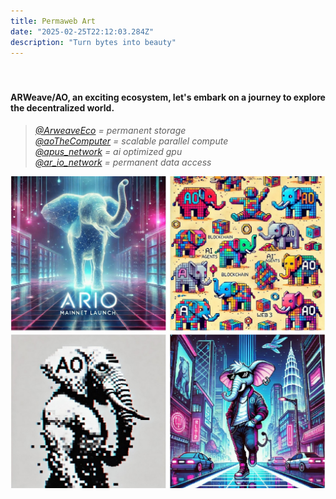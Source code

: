 ```yaml
---
title: Permaweb Art
date: "2025-02-25T22:12:03.284Z"
description: "Turn bytes into beauty"
---
```


<p style="margin-top: 18px;">&emsp;</p>

#### ARWeave/AO, an exciting ecosystem, let's embark on a journey to explore the decentralized world.

>[*@ArweaveEco*](https://x.com/ArweaveEco) *= permanent storage*<br>
>[*@aoTheComputer*](https://x.com/aoTheComputer) *= scalable parallel compute*<br>
>[*@apus_network*](https://x.com/apus_network) *= ai optimized gpu*<br>
>[*@ar_io_network*](https://x.com/ar_io_network) *= permanent data access*


![AOART](./AOART.jpg)

<p style="margin-bottom: 25px;">&emsp;</p>


